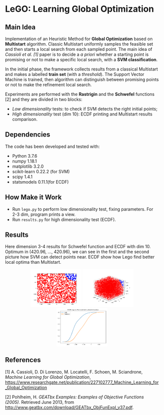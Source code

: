 # LeGO: Learning Global Optimization

## Main Idea
Implementation of an Heuristic Method for **Global Optimization** based on **Multistart** algorithm. Classic Multistart 
uniformly samples the feasible set and then starts a local search from each sampled point. The main idea of _Cassioli et 
al. [1]_ paper is to decide a _a priori_ whether a starting point is promising or not to make a specific local search, 
with a **SVM classification**.

In the initial phase, the framework collects results from a classical Multistart and makes a labelled **train set** 
(with a _threshold_). The Support Vector Machine is trained, then algorithm can distinguish between promising points or 
not to make the refinement local search.

Experiments are performed with the **Rastrigin** and the **Schwefel** functions [2] and they are divided in two blocks:

- _Low dimensionality_ tests: to check if SVM detects the right initial points;
- _High dimensionality_ test (dim 10): ECDF printing and Multistart results comparison.

## Dependencies
The code has been developed and tested with:
- Python 3.7.6
- numpy 1.18.1
- matplotlib 3.2.0
- scikit-learn 0.22.2 (for SVM)
- scipy 1.4.1
- statsmodels 0.11.1(for ECDF)

## How Make it Work

- Run `lego.py` to perform low dimensionality test, fixing parameters. For 2-3 dim, program prints a view.
- Run `results.py` for high dimensionality test (ECDF).

## Results

Here dimension 3-4 results for Schwefel function and ECDF with dim 10. Optimum in (420.96, ..., 420.96), we can see in 
the first and the second picture how SVM can detect points near. ECDF show how Lego find better local optima than 
Multistart.

<div>
<p align="center">
<img src="images/schwefel3d.png" width=33% height=auto>
<img src="images/schwefel4d.png" width=33% height=auto>
<img src="images/ecdfschwefel.png" width=33% height=auto>
</p>
<div/>

## References

[1] A. Cassioli, D. Di Lorenzo, M. Locatelli, F. Schoen, M. Sciandrone, _Machine Learning for Global Optimization_, https://www.researchgate.net/publication/227102777_Machine_Learning_for_Global_Optimization

[2] Pohlheim, H. _GEATbx Examples: Examples of Objective Functions (2005)._ Retrieved June 2013, from http://www.geatbx.com/download/GEATbx_ObjFunExpl_v37.pdf.